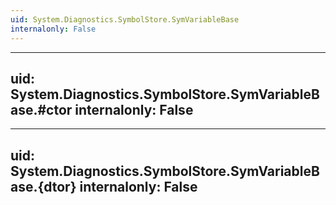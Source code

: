 ```yaml
---
uid: System.Diagnostics.SymbolStore.SymVariableBase
internalonly: False
---
```


---
uid: System.Diagnostics.SymbolStore.SymVariableBase.#ctor
internalonly: False
---

---
uid: System.Diagnostics.SymbolStore.SymVariableBase.{dtor}
internalonly: False
---
